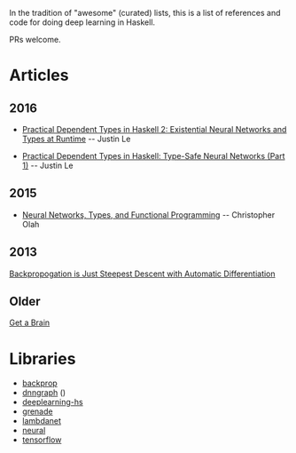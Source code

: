 In the tradition of "awesome" (curated) lists, this is a list of references and
code for doing deep learning in Haskell.

PRs welcome.

# Articles

## 2016

- [Practical Dependent Types in Haskell 2: Existential Neural Networks and Types at Runtime](https://blog.jle.im/)
-- Justin Le

- [Practical Dependent Types in Haskell: Type-Safe Neural Networks (Part 1)](https://blog.jle.im/entry/practical-dependent-types-in-haskell-1.html)
-- Justin Le

## 2015

- [Neural Networks, Types, and Functional Programming](http://colah.github.io/posts/2015-09-NN-Types-FP/)
-- Christopher Olah

## 2013

[Backpropogation is Just Steepest Descent with Automatic Differentiation](https://idontgetoutmuch.wordpress.com/2013/10/13/backpropogation-is-just-steepest-descent-with-automatic-differentiation-2/)

## Older

[Get a Brain](https://crypto.stanford.edu/~blynn/haskell/brain.html)

# Libraries

- [backprop](http://hackage.haskell.org/package/backprop)
- [dnngraph](https://github.com/ajtulloch/dnngraph) ()
- [deeplearning-hs](https://hackage.haskell.org/package/deeplearning-hs)
- [grenade](https://github.com/HuwCampbell/grenade)
- [lambdanet](https://hackage.haskell.org/package/LambdaNet)
- [neural](http://hackage.haskell.org/package/neural)
- [tensorflow](https://github.com/tensorflow/haskell)
